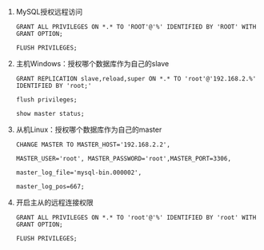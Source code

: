 1. MySQL授权远程访问

   ```GRANT ALL PRIVILEGES ON *.* TO 'ROOT'@'%' IDENTIFIED BY 'ROOT' WITH GRANT OPTION;```

   `FLUSH PRIVILEGES;`

2. 主机Windows：授权哪个数据库作为自己的slave

   `GRANT REPLICATION slave,reload,super ON *.* TO 'root'@'192.168.2.%' IDENTIFIED BY 'root;'`

   `flush privileges;`

   `show master status;`

3. 从机Linux：授权哪个数据库作为自己的master

   `CHANGE MASTER TO MASTER_HOST='192.168.2.2',`

   `MASTER_USER='root', MASTER_PASSWORD='root',MASTER_PORT=3306,`

   `master_log_file='mysql-bin.000002',`

   `master_log_pos=667;`

4. 开启主从的远程连接权限

   `GRANT ALL PRIVILEGES ON *.* TO 'root'@'%' IDENTIFIED BY 'root' WITH GRANT OPTION;`

   `FLUSH PRIVILEGES;`







